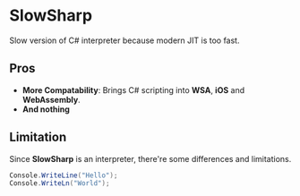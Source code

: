 SlowSharp
====

Slow version of C# interpreter because modern JIT is too fast.

Pros
----
* __More Compatability__: Brings C# scripting into __WSA__, __iOS__ and __WebAssembly__.
* __And nothing__


Limitation
----
Since __SlowSharp__ is an interpreter, there're some differences and limitations.

```cs
Console.WriteLine("Hello");
Console.WriteLn("World");
```
